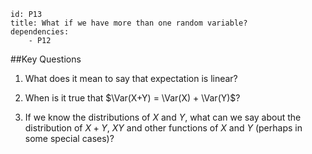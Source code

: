 ````
id: P13
title: What if we have more than one random variable?
dependencies:
    - P12
````
##Key Questions

1.  What does it mean to say that expectation is linear?

1.  When is it true that $\Var(X+Y) = \Var(X) + \Var(Y)$?

1.  If we know the distributions of $X$ and $Y$, what can we say about the distribution of $X+Y$, $XY$ and other functions of $X$ and $Y$ (perhaps in some special cases)?